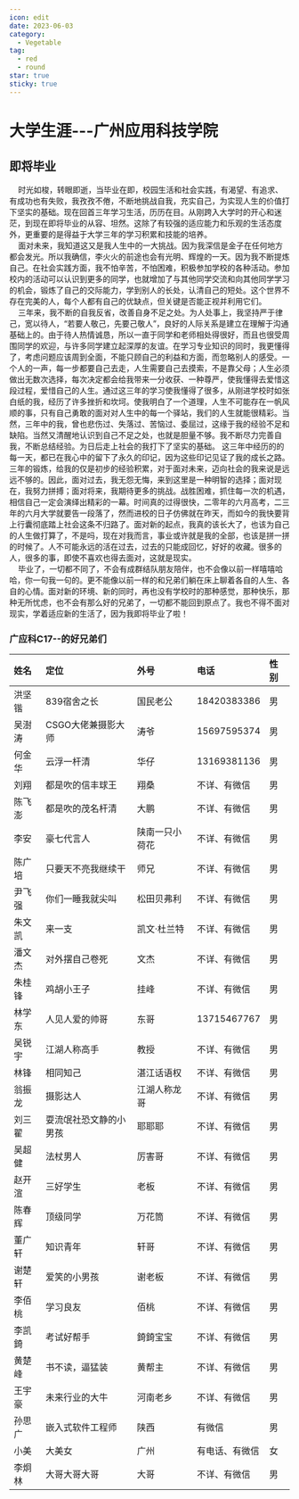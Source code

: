 ```yaml
---
icon: edit
date: 2023-06-03
category:
  - Vegetable
tag:
  - red
  - round
star: true
sticky: true
---
```


# 大学生涯---广州应用科技学院

## 即将毕业
&nbsp;&nbsp;&nbsp;&nbsp;时光如梭，转眼即逝，当毕业在即，校园生活和社会实践，有渴望、有追求、有成功也有失败，我孜孜不倦，不断地挑战自我，充实自己，为实现人生的价值打下坚实的基础。现在回首三年学习生活，历历在目。从刚跨入大学时的开心和迷茫，到现在即将毕业的从容、坦然。这除了有较强的适应能力和乐观的生活态度外，更重要的是得益于大学三年的学习积累和技能的培养。  
&nbsp;&nbsp;&nbsp;&nbsp;面对未来，我知道这又是我人生中的一大挑战。因为我深信是金子在任何地方都会发光。所以我确信，李火火的前途也会有光明、辉煌的一天。因为我不断提炼自己。在社会实践方面，我不怕辛苦，不怕困难，积极参加学校的各种活动。参加校内的活动可以认识到更多的同学，也就增加了与其他同学交流和向其他同学学习的机会，锻炼了自己的交际能力，学到别人的长处，认清自己的短处。这个世界不存在完美的人，每个人都有自己的优缺点，但关键是否能正视并利用它们。  
&nbsp;&nbsp;&nbsp;&nbsp;三年来，我不断的自我反省，改善自身不足之处。为人处事上，我坚持严于律己，宽以待人，“若要人敬己，先要己敬人”，良好的人际关系是建立在理解于沟通基础上的。由于待人热情诚恳，所以一直于同学和老师相处得很好，而且也很受周围同学的欢迎，与许多同学建立起深厚的友谊。在学习专业知识的同时，我更懂得了，考虑问题应该周到全面，不能只顾自己的利益和方面，而忽略别人的感受。一个人的一声，每一步都要自己去走，人生需要自己去摸索，不是靠父母；人生必须做出无数次选择，每次决定都会给我带来一分收获、一种尊严，使我懂得去爱惜这段过程，爱惜自己的人生。通过这三年的学习使我懂得了很多，从刚进学校时如张白纸的我，经历了许多挫折和坎坷。使我明白了一个道理，人生不可能存在一帆风顺的事，只有自己勇敢的面对对人生中的每一个驿站，我们的人生就能很精彩。当然，三年中的我，曾也悲伤过、失落过、苦恼过、委屈过，这缘于我的经验不足和缺陷。当然又清醒地认识到自己不足之处，也就是胆量不够。我不断尽力完善自我，不断总结经验。为日后走上社会的我打下了坚实的基础。
这三年中经历的的每一天，都已在我心中的留下了永久的印记，因为这些印记见证了我的成长之路。三年的锻炼，给我的仅是初步的经验积累，对于面对未来，迈向社会的我来说是远远不够的。因此，面对过去，我无怨无悔，来到这里是一种明智的选择；面对现在，我努力拼搏；面对将来，我期待更多的挑战。战胜困难，抓住每一次的机遇，相信自己一定会演绎出精彩的一幕。时间真的过得很快，二零年的六月高考，二三年的六月大学就要告一段落了，然而进校的日子仿佛就在昨天，而如今的我快要背上行囊彻底踏上社会这条不归路了。面对新的起点，我真的该长大了，也该为自己的人生做打算了，不是吗，现在对我而言，事业或许就是我的全部，也该是拼一拼的时候了。人不可能永远的活在过去，过去的只能成回忆，好好的收藏。很多的人，很多的事，即使不喜欢也得去面对，这就是现实。  
&nbsp;&nbsp;&nbsp;&nbsp;毕业了，一切都不同了，不会有成群结队朋友陪伴，也不会像以前一样嘻嘻哈哈，你一句我一句的。更不能像以前一样的和兄弟们躺在床上聊着各自的人生、各自的心情。面对新的环境、新的同时，再也没有学校时的那种感觉，那种快乐，那种无所忧虑，也不会有那么好的兄弟了，一切都不能回到原点了。我也不得不面对现实，学着适应新的生活了，因为我即将毕业了啦！
### 广应科C17--的好兄弟们

|姓名|定位|外号|电话|性别|
|:-----|:-----|:-----|:-----|:-----|
|洪坚锴|839宿舍之长|国民老公|18420383386|男|
|吴澍涛|CSGO大佬兼摄影大师|涛爷|15697595374|男|
|何金华|云浮一杆清|华仔|13169381136|男|
|刘翔|都是吹的信丰球王|翔桑|不详、有微信|男|
|陈飞澎|都是吹的茂名杆清|大鹏|不详、有微信|男|
|李安|豪七代言人|陕南一只小荷花|不详、有微信|男|
|陈广培|只要天不亮我继续干|师兄|不详、有微信|男|
|尹飞强|你们一睡我就尖叫|松田贝弗利|不详、有微信|男|
|朱文凯|来一支|凯文·杜兰特|不详、有微信|男|
|潘文杰|对外摆自己卷死|文杰|不详、有微信|男|
|朱桂锋|鸡胡小王子|挂峰|不详、有微信|男|
|林学东|人见人爱的帅哥|东哥|13715467767|男|
|吴锐宇|江湖人称高手|教授|不详、有微信|男|
|林锋|相同知己|湛江话语权|不详、有微信|男|
|翁振龙|摄影达人|江湖人称龙哥|不详、有微信|男|
|刘三翟|耍流氓社恐文静的小男孩|耶耶耶|不详、有微信|男|
|吴超健|法杖男人|厉害哥|不详、有微信|男|
|赵开渲|三好学生|老板|不详、有微信|男|
|陈春辉|顶级同学|万花筒|不详、有微信|男|
|董广轩|知识青年|轩哥|不详、有微信|男|
|谢楚轩|爱笑的小男孩|谢老板|不详、有微信|男|
|李佰桃|学习良友|佰桃|不详、有微信|男|
|李凯錡|考试好帮手|錡錡宝宝|不详、有微信|男|
|黄楚峰|书不读，逼猛装|黄帮主|不详、有微信|男|
|王宇豪|未来行业的大牛|河南老乡|不详、有微信|男|
|孙思广|嵌入式软件工程师|陕西|有微信|男|
|小美|大美女|广州|有电话、有微信|女|
|李炯林|大哥大哥大哥|大哥|不详、有微信|男|

